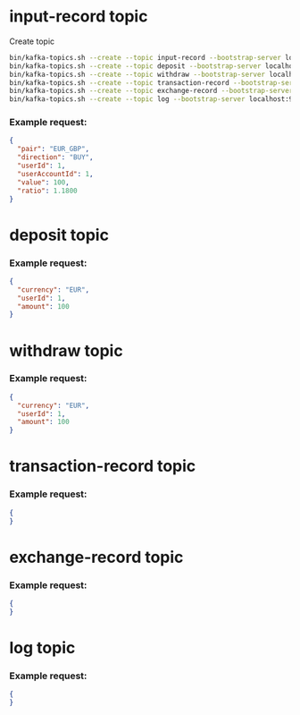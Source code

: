 # input-record topic

Create topic

```bash
bin/kafka-topics.sh --create --topic input-record --bootstrap-server localhost:9092
bin/kafka-topics.sh --create --topic deposit --bootstrap-server localhost:9092
bin/kafka-topics.sh --create --topic withdraw --bootstrap-server localhost:9092
bin/kafka-topics.sh --create --topic transaction-record --bootstrap-server localhost:9092
bin/kafka-topics.sh --create --topic exchange-record --bootstrap-server localhost:9092
bin/kafka-topics.sh --create --topic log --bootstrap-server localhost:9092
```

### Example request:

```json
{
  "pair": "EUR_GBP",
  "direction": "BUY",
  "userId": 1,
  "userAccountId": 1,
  "value": 100,
  "ratio": 1.1800
}
```

# deposit topic

### Example request:

```json
{
  "currency": "EUR",
  "userId": 1,
  "amount": 100
}
```

# withdraw topic

### Example request:

```json
{
  "currency": "EUR",
  "userId": 1,
  "amount": 100
}
```

# transaction-record topic

### Example request:

```json
{
}
```

# exchange-record topic

### Example request:

```json
{
}
```

# log topic

### Example request:

```json
{
}
```